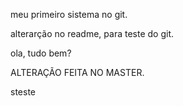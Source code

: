 meu primeiro sistema no git.

alterarção no readme, para teste do git.

ola, tudo bem?


ALTERAÇÃO FEITA NO MASTER.





steste
